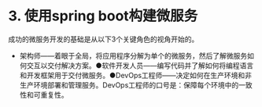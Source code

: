 # 3. 使用spring boot构建微服务

成功的微服务开发的基础是从以下3个关键角色的视角开始的。

* 架构师——着眼于全局，将应用程序分解为单个的微服务，然后了解微服务如何交互以交付解决方案。●软件开发人员——编写代码并了解如何将编程语言和开发框架用于交付微服务。●DevOps工程师——决定如何在生产环境和非生产环境部署和管理服务。DevOps工程师的口号是：保障每个环境中的一致性和可重复性。
